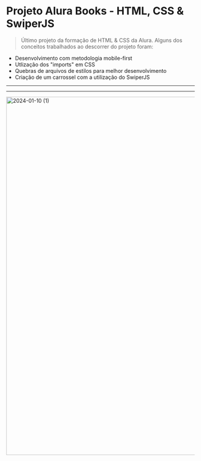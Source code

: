 # Projeto Alura Books - HTML, CSS & SwiperJS
> Último projeto da formação de HTML & CSS da Alura. Alguns dos conceitos trabalhados ao descorrer do projeto foram:

<ul>
  <li>Desenvolvimento com metodologia mobile-first</li>
  <li>Utlização dos "imports" em CSS</li>
  <li>Quebras de arquivos de estilos para melhor desenvolvimento</li>
  <li>Criação de um carrossel com a utilização do SwiperJS</li>
</ul>

<hr>
<hr>

<img width="960" alt="2024-01-10 (1)" src="https://github.com/pedrootavio-xy/projeto_alurabooks/assets/153446333/cbc1cb87-2456-4216-8170-4caf64ea57de">

